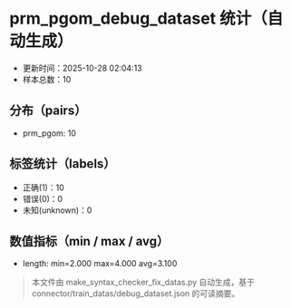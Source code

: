 # prm_pgom_debug_dataset 统计（自动生成）

- 更新时间：2025-10-28 02:04:13
- 样本总数：10

## 分布（pairs）
- prm_pgom: 10

## 标签统计（labels）
- 正确(1)：10
- 错误(0)：0
- 未知(unknown)：0

## 数值指标（min / max / avg）
- length: min=2.000 max=4.000 avg=3.100

> 本文件由 make_syntax_checker_fix_datas.py 自动生成，基于 connector/train_datas/debug_dataset.json 的可读摘要。